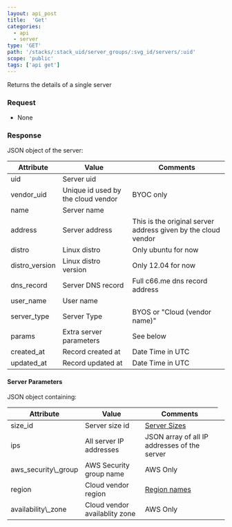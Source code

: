 ```yaml
---
layout: api_post
title:  'Get'
categories:
  - api
  - server
type: 'GET'
path: '/stacks/:stack_uid/server_groups/:svg_id/servers/:uid'
scope: 'public'
tags: ['api get']
---
```


Returns the details of a single server

### Request

* None

### Response

JSON object of the server:



<table class="table table-bordered table-striped">
	<thead>
		<tr>
			<th>Attribute</th>
			<th>Value</th>
			<th>Comments</th>
		</tr>
  </thead>
	<tbody>
		<tr><td>uid</td><td>Server uid</td><td></td></tr>
		<tr><td>vendor_uid</td><td>Unique id used by the cloud vendor</td><td>BYOC only</td></tr>
		<tr><td>name</td><td>Server name</td><td></td></tr>
		<tr><td>address</td><td>Server address</td><td>This is the original server address given by the cloud vendor</td></tr>
		<tr><td>distro</td><td>Linux distro</td><td>Only ubuntu for now</td></tr>
		<tr><td>distro_version</td><td>Linux distro version</td><td>Only 12.04 for now</td></tr>
		<tr><td>dns_record</td><td>Server DNS record</td><td>Full c66.me dns record address</td></tr>
		<tr><td>user_name</td><td>User name</td><td></td></tr>
		<tr><td>server_type</td><td>Server Type</td><td>BYOS or "Cloud (vendor name)"</td></tr>
		<tr><td>params</td><td>Extra server parameters</td><td>See below</td></tr>
		<tr><td>created_at</td><td>Record created at</td><td>Date Time in UTC</td></tr>
		<tr><td>updated_at</td><td>Record updated at</td><td>Date Time in UTC</td></tr>
	</tbody>
</table>

#### Server Parameters

JSON object containing:
<table class="table table-bordered table-striped">
	<thead>
		<tr>
			<th>Attribute</th>
			<th>Value</th>
			<th>Comments</th>
		</tr>
  </thead>
	<tbody>
		<tr><td>size_id</td><td>Server size id</td><td><a href="/api/basics/instance-names.html">Server Sizes</a></td></tr>
		<tr><td>ips</td><td>All server IP addresses</td><td>JSON array of all IP addresses of the server</td></tr>
		<tr><td>aws_security\_group</td><td>AWS Security group name</td><td>AWS Only</td></tr>
		<tr><td>region</td><td>Cloud vendor region</td><td><a href="/api/basics/instance-regions.html">Region names</a></td></tr>
		<tr><td>availability\_zone</td><td>Cloud vendor availablity zone</td><td>AWS Only</td><td></td></tr>
	</tbody>
</table>

